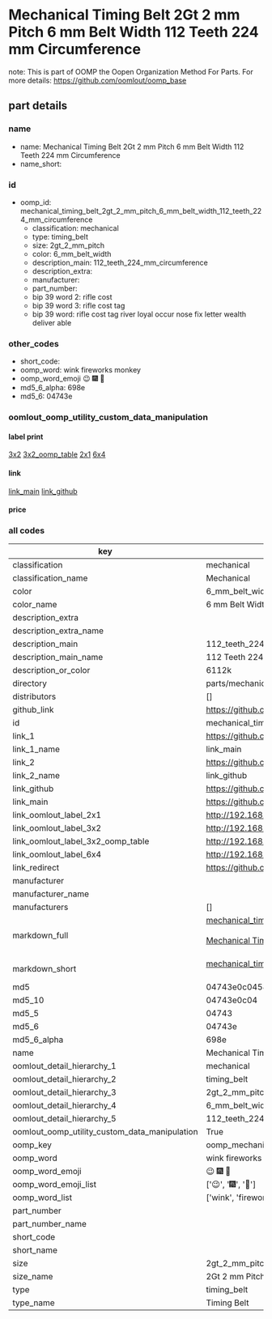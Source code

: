 # Mechanical Timing Belt 2Gt 2 mm Pitch 6 mm Belt Width 112 Teeth 224 mm Circumference  

note: This is part of OOMP the Oopen Organization Method For Parts. For more details: https://github.com/oomlout/oomp_base

##  part details
  







### name
* name: Mechanical Timing Belt 2Gt 2 mm Pitch 6 mm Belt Width 112 Teeth 224 mm Circumference
* name_short: 
### id
* oomp_id: mechanical_timing_belt_2gt_2_mm_pitch_6_mm_belt_width_112_teeth_224_mm_circumference
  * classification: mechanical
  * type: timing_belt
  * size: 2gt_2_mm_pitch
  * color: 6_mm_belt_width
  * description_main: 112_teeth_224_mm_circumference
  * description_extra: 
  * manufacturer: 
  * part_number: 
  * bip 39 word 2: rifle cost
  * bip 39 word 3: rifle cost tag
  * bip 39 word: rifle cost tag river loyal occur nose fix letter wealth deliver able

### other_codes
* short_code: 
* oomp_word: wink fireworks monkey
* oomp_word_emoji :wink: :fireworks: :monkey:
* md5_6_alpha: 698e
* md5_6: 04743e






### oomlout_oomp_utility_custom_data_manipulation
#### label print
[3x2](http://192.168.1.245:1112/?label=oomp%20698e)
[3x2_oomp_table](http://192.168.1.108:1112/?label=oomp%20698e)
[2x1](http://192.168.1.242:1112/?label=oomp%20698e)
[6x4](http://192.168.1.55:1112/?label=oomp%20698e)    

#### link

[link_main](https://github.com/oomlout/oomlout_oomp_version_1_messy/tree/main/parts/mechanical_timing_belt_2gt_2_mm_pitch_6_mm_belt_width_112_teeth_224_mm_circumference) [link_github](https://github.com/oomlout/oomlout_oomp_version_1_messy/tree/main/parts/mechanical_timing_belt_2gt_2_mm_pitch_6_mm_belt_width_112_teeth_224_mm_circumference)                             

#### price







### all codes 
| key | value |  
| --- | --- |  
| classification | mechanical |  
| classification_name | Mechanical |  
| color | 6_mm_belt_width |  
| color_name | 6 mm Belt Width |  
| description_extra |  |  
| description_extra_name |  |  
| description_main | 112_teeth_224_mm_circumference |  
| description_main_name | 112 Teeth 224 mm Circumference |  
| description_or_color | 6112k |  
| directory | parts/mechanical_timing_belt_2gt_2_mm_pitch_6_mm_belt_width_112_teeth_224_mm_circumference |  
| distributors | [] |  
| github_link | https://github.com/oomlout/oomlout_oomp_part_src/tree/main/parts/mechanical_timing_belt_2gt_2_mm_pitch_6_mm_belt_width_112_teeth_224_mm_circumference |  
| id | mechanical_timing_belt_2gt_2_mm_pitch_6_mm_belt_width_112_teeth_224_mm_circumference |  
| link_1 | https://github.com/oomlout/oomlout_oomp_version_1_messy/tree/main/parts/mechanical_timing_belt_2gt_2_mm_pitch_6_mm_belt_width_112_teeth_224_mm_circumference |  
| link_1_name | link_main |  
| link_2 | https://github.com/oomlout/oomlout_oomp_version_1_messy/tree/main/parts/mechanical_timing_belt_2gt_2_mm_pitch_6_mm_belt_width_112_teeth_224_mm_circumference |  
| link_2_name | link_github |  
| link_github | https://github.com/oomlout/oomlout_oomp_version_1_messy/tree/main/parts/mechanical_timing_belt_2gt_2_mm_pitch_6_mm_belt_width_112_teeth_224_mm_circumference |  
| link_main | https://github.com/oomlout/oomlout_oomp_version_1_messy/tree/main/parts/mechanical_timing_belt_2gt_2_mm_pitch_6_mm_belt_width_112_teeth_224_mm_circumference |  
| link_oomlout_label_2x1 | http://192.168.1.242:1112/?label=oomp%20698e |  
| link_oomlout_label_3x2 | http://192.168.1.245:1112/?label=oomp%20698e |  
| link_oomlout_label_3x2_oomp_table | http://192.168.1.108:1112/?label=oomp%20698e |  
| link_oomlout_label_6x4 | http://192.168.1.55:1112/?label=oomp%20698e |  
| link_redirect | https://github.com/oomlout/oomlout_oomp_version_1_messy/tree/main/parts/mechanical_timing_belt_2gt_2_mm_pitch_6_mm_belt_width_112_teeth_224_mm_circumference |  
| manufacturer |  |  
| manufacturer_name |  |  
| manufacturers | [] |  
| markdown_full | [mechanical_timing_belt_2gt_2_mm_pitch_6_mm_belt_width_112_teeth_224_mm_circumference](none)<br>[](none)<br>[Mechanical Timing Belt 2Gt 2 Mm Pitch 6 Mm Belt Width 112 Teeth 224 Mm Circumference](none)<br><br> |  
| markdown_short | [mechanical_timing_belt_2gt_2_mm_pitch_6_mm_belt_width_112_teeth_224_mm_circumference](none)<br><br> |  
| md5 | 04743e0c045812ce63424badba4c2dcd |  
| md5_10 | 04743e0c04 |  
| md5_5 | 04743 |  
| md5_6 | 04743e |  
| md5_6_alpha | 698e |  
| name | Mechanical Timing Belt 2Gt 2 mm Pitch 6 mm Belt Width 112 Teeth 224 mm Circumference |  
| oomlout_detail_hierarchy_1 | mechanical |  
| oomlout_detail_hierarchy_2 | timing_belt |  
| oomlout_detail_hierarchy_3 | 2gt_2_mm_pitch |  
| oomlout_detail_hierarchy_4 | 6_mm_belt_width |  
| oomlout_detail_hierarchy_5 | 112_teeth_224_mm_circumference |  
| oomlout_oomp_utility_custom_data_manipulation | True |  
| oomp_key | oomp_mechanical_timing_belt_2gt_2_mm_pitch_6_mm_belt_width_112_teeth_224_mm_circumference |  
| oomp_word | wink fireworks monkey |  
| oomp_word_emoji | :wink: :fireworks: :monkey: |  
| oomp_word_emoji_list | [':wink:', ':fireworks:', ':monkey:'] |  
| oomp_word_list | ['wink', 'fireworks', 'monkey'] |  
| part_number |  |  
| part_number_name |  |  
| short_code |  |  
| short_name |  |  
| size | 2gt_2_mm_pitch |  
| size_name | 2Gt 2 mm Pitch |  
| type | timing_belt |  
| type_name | Timing Belt |  

